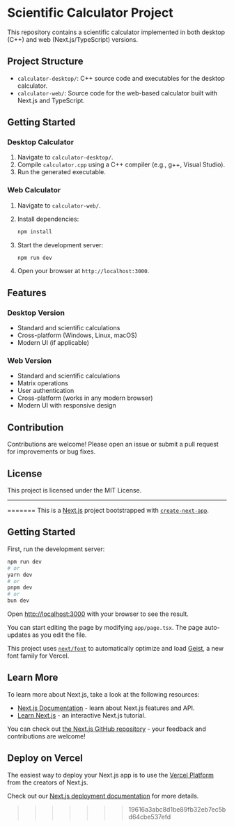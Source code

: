 # Scientific Calculator Project

This repository contains a scientific calculator implemented in both desktop (C++) and web (Next.js/TypeScript) versions.

## Project Structure

- `calculator-desktop/`: C++ source code and executables for the desktop calculator.
- `calculator-web/`: Source code for the web-based calculator built with Next.js and TypeScript.

## Getting Started

### Desktop Calculator

1. Navigate to `calculator-desktop/`.
2. Compile `calculator.cpp` using a C++ compiler (e.g., g++, Visual Studio).
3. Run the generated executable.

### Web Calculator

1. Navigate to `calculator-web/`.
2. Install dependencies:

   ```powershell
   npm install
   ```

3. Start the development server:

   ```powershell
   npm run dev
   ```

4. Open your browser at `http://localhost:3000`.

## Features

### Desktop Version

- Standard and scientific calculations
- Cross-platform (Windows, Linux, macOS)
- Modern UI (if applicable)

### Web Version

- Standard and scientific calculations
- Matrix operations
- User authentication
- Cross-platform (works in any modern browser)
- Modern UI with responsive design

## Contribution

Contributions are welcome! Please open an issue or submit a pull request for improvements or bug fixes.

## License

This project is licensed under the MIT License.

---
=======
This is a [Next.js](https://nextjs.org) project bootstrapped with [`create-next-app`](https://nextjs.org/docs/app/api-reference/cli/create-next-app).

## Getting Started

First, run the development server:

```bash
npm run dev
# or
yarn dev
# or
pnpm dev
# or
bun dev
```

Open [http://localhost:3000](http://localhost:3000) with your browser to see the result.

You can start editing the page by modifying `app/page.tsx`. The page auto-updates as you edit the file.

This project uses [`next/font`](https://nextjs.org/docs/app/building-your-application/optimizing/fonts) to automatically optimize and load [Geist](https://vercel.com/font), a new font family for Vercel.

## Learn More

To learn more about Next.js, take a look at the following resources:

- [Next.js Documentation](https://nextjs.org/docs) - learn about Next.js features and API.
- [Learn Next.js](https://nextjs.org/learn) - an interactive Next.js tutorial.

You can check out [the Next.js GitHub repository](https://github.com/vercel/next.js) - your feedback and contributions are welcome!

## Deploy on Vercel

The easiest way to deploy your Next.js app is to use the [Vercel Platform](https://vercel.com/new?utm_medium=default-template&filter=next.js&utm_source=create-next-app&utm_campaign=create-next-app-readme) from the creators of Next.js.

Check out our [Next.js deployment documentation](https://nextjs.org/docs/app/building-your-application/deploying) for more details.
>>>>>>> 19616a3abc8d1be89fb32eb7ec5bd64cbe537efd
